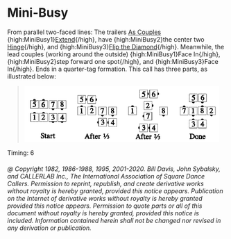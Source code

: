 
# Mini-Busy

From parallel two-faced lines:
The trailers [As Couples](../a1/as_couples.md)
{high:MiniBusy1}[Extend](../b2/extend.md){/high},
have {high:MiniBusy2}the center two
[Hinge](../ms/hinge.md){/high},
and {high:MiniBusy3}[Flip the Diamond](../plus/flip_the_diamond.md){/high}.
Meanwhile, the lead couples (working around the outside)
{high:MiniBusy1}Face In{/high},
{high:MiniBusy2}step forward one spot{/high},
and {high:MiniBusy3}Face In{/high}. Ends in a quarter-tag formation.
This call has three parts, as illustrated below:

> 
> ![alt](mini_busy_1a.png)![alt](mini_busy_1b.png)![alt](mini_busy_1c.png)![alt](mini_busy_1d.png)
> 

Timing: 6

###### @ Copyright 1982, 1986-1988, 1995, 2001-2020. Bill Davis, John Sybalsky, and CALLERLAB Inc., The International Association of Square Dance Callers. Permission to reprint, republish, and create derivative works without royalty is hereby granted, provided this notice appears. Publication on the Internet of derivative works without royalty is hereby granted provided this notice appears. Permission to quote parts or all of this document without royalty is hereby granted, provided this notice is included. Information contained herein shall not be changed nor revised in any derivation or publication.
